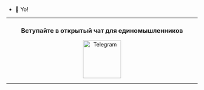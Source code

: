 - 👋 Yo!
<hr/>
<div align = "center">
	<h3>Вступайте в открытый чат для единомышленников</h3>
	<a href="https://t.me/grokking_1c">
		<img src="https://icon-icons.com/downloadimage.php?id=72055&root=923/PNG/256/&file=telegram_icon-icons.com_72055.png" alt="Telegram" width="100" height="100" />
	</a>
</div>
<hr/>

